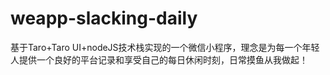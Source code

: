 # weapp-slacking-daily
基于Taro+Taro UI+nodeJS技术栈实现的一个微信小程序，理念是为每一个年轻人提供一个良好的平台记录和享受自己的每日休闲时刻，日常摸鱼从我做起！
